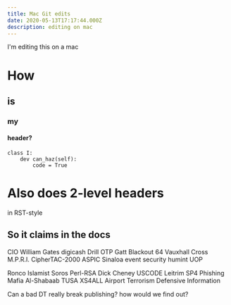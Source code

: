 ```yaml
---
title: Mac Git edits
date: 2020-05-13T17:17:44.000Z
description: editing on mac
---
```


I'm editing this on a mac

# How
## is 
### my 
#### header?
```
class I:
    dev can_haz(self):
        code = True
```

Also does 2-level headers
=========================

in RST-style

So it claims in the docs
------------------------------


CIO William Gates digicash Drill OTP Gatt Blackout 64 Vauxhall Cross
M.P.R.I. CipherTAC-2000 ASPIC Sinaloa event security humint UOP


Ronco Islamist Soros Perl-RSA Dick Cheney USCODE Leitrim SP4 Phishing
Mafia Al-Shabaab TUSA XS4ALL Airport Terrorism Defensive Information

Can a bad DT really break publishing? how would we find out? 


